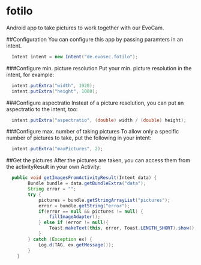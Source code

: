 # fotilo
Android app to take pictures to work together with our EvoCam.

##Configuration
You can configure this app by passing paramters in an intent.
```java
  Intent intent = new Intent("de.evosec.fotilo");
```
###Configure min. picture resolution
Put your min. picture resolution in the intent, for example:
```java
  intent.putExtra("width", 1920);
  intent.putExtra("height", 1080);
```
###Configure aspectratio
Insteat of a picture resolution, you can put an aspectratio to the intent, too:
```java
  intent.putExtra("aspectratio", (double) width / (double) height);
```
###Configure max. number of taking pictures
To allow only a specific number of pictures to take, put the following in your intent:
```java
  intent.putExtra("maxPictures", 2);
```
##Get the pictures
After the pictures are taken, you can access them from the activityResult in your own Activity:
```java
  public void getImagesFromActivityResult(Intent data) {
        Bundle bundle = data.getBundleExtra("data");
        String error = "";
        try {
            pictures = bundle.getStringArrayList("pictures");
            error = bundle.getString("error");
            if(error == null && pictures != null) {
                fillImageAdapter();
            } else if (error != null){
                Toast.makeText(this, error, Toast.LENGTH_SHORT).show();
            }
        } catch (Exception ex) {
            Log.d(TAG, ex.getMessage());
        }
    }
```
